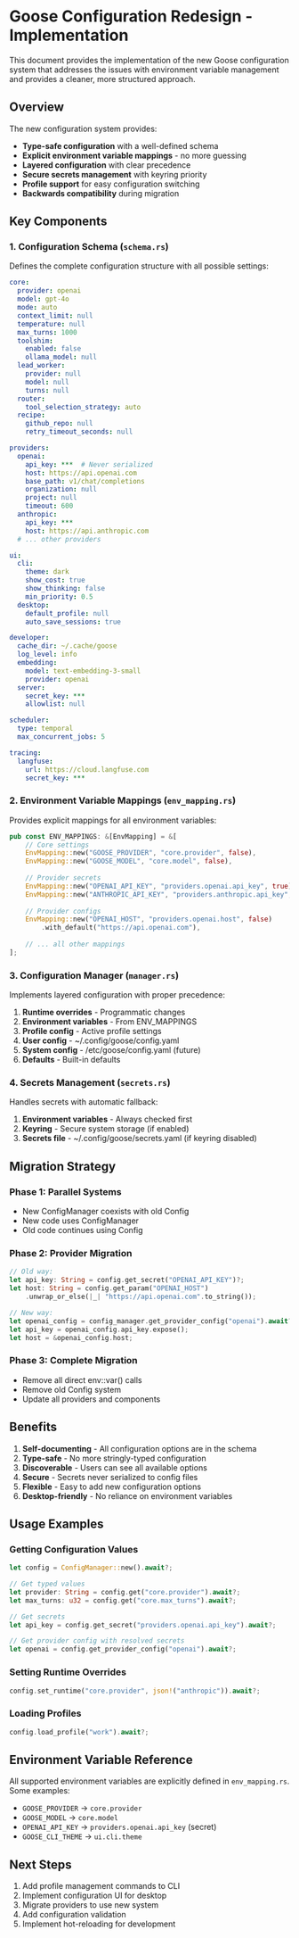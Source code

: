 # Goose Configuration Redesign - Implementation

This document provides the implementation of the new Goose configuration system that addresses the issues with environment variable management and provides a cleaner, more structured approach.

## Overview

The new configuration system provides:
- **Type-safe configuration** with a well-defined schema
- **Explicit environment variable mappings** - no more guessing
- **Layered configuration** with clear precedence
- **Secure secrets management** with keyring priority
- **Profile support** for easy configuration switching
- **Backwards compatibility** during migration

## Key Components

### 1. Configuration Schema (`schema.rs`)

Defines the complete configuration structure with all possible settings:

```yaml
core:
  provider: openai
  model: gpt-4o
  mode: auto
  context_limit: null
  temperature: null
  max_turns: 1000
  toolshim:
    enabled: false
    ollama_model: null
  lead_worker:
    provider: null
    model: null
    turns: null
  router:
    tool_selection_strategy: auto
  recipe:
    github_repo: null
    retry_timeout_seconds: null

providers:
  openai:
    api_key: ***  # Never serialized
    host: https://api.openai.com
    base_path: v1/chat/completions
    organization: null
    project: null
    timeout: 600
  anthropic:
    api_key: ***
    host: https://api.anthropic.com
  # ... other providers

ui:
  cli:
    theme: dark
    show_cost: true
    show_thinking: false
    min_priority: 0.5
  desktop:
    default_profile: null
    auto_save_sessions: true

developer:
  cache_dir: ~/.cache/goose
  log_level: info
  embedding:
    model: text-embedding-3-small
    provider: openai
  server:
    secret_key: ***
    allowlist: null

scheduler:
  type: temporal
  max_concurrent_jobs: 5

tracing:
  langfuse:
    url: https://cloud.langfuse.com
    secret_key: ***
```

### 2. Environment Variable Mappings (`env_mapping.rs`)

Provides explicit mappings for all environment variables:

```rust
pub const ENV_MAPPINGS: &[EnvMapping] = &[
    // Core settings
    EnvMapping::new("GOOSE_PROVIDER", "core.provider", false),
    EnvMapping::new("GOOSE_MODEL", "core.model", false),
    
    // Provider secrets
    EnvMapping::new("OPENAI_API_KEY", "providers.openai.api_key", true),
    EnvMapping::new("ANTHROPIC_API_KEY", "providers.anthropic.api_key", true),
    
    // Provider configs
    EnvMapping::new("OPENAI_HOST", "providers.openai.host", false)
        .with_default("https://api.openai.com"),
    
    // ... all other mappings
];
```

### 3. Configuration Manager (`manager.rs`)

Implements layered configuration with proper precedence:

1. **Runtime overrides** - Programmatic changes
2. **Environment variables** - From ENV_MAPPINGS
3. **Profile config** - Active profile settings
4. **User config** - ~/.config/goose/config.yaml
5. **System config** - /etc/goose/config.yaml (future)
6. **Defaults** - Built-in defaults

### 4. Secrets Management (`secrets.rs`)

Handles secrets with automatic fallback:

1. **Environment variables** - Always checked first
2. **Keyring** - Secure system storage (if enabled)
3. **Secrets file** - ~/.config/goose/secrets.yaml (if keyring disabled)

## Migration Strategy

### Phase 1: Parallel Systems
- New ConfigManager coexists with old Config
- New code uses ConfigManager
- Old code continues using Config

### Phase 2: Provider Migration
```rust
// Old way:
let api_key: String = config.get_secret("OPENAI_API_KEY")?;
let host: String = config.get_param("OPENAI_HOST")
    .unwrap_or_else(|_| "https://api.openai.com".to_string());

// New way:
let openai_config = config_manager.get_provider_config("openai").await?;
let api_key = openai_config.api_key.expose();
let host = &openai_config.host;
```

### Phase 3: Complete Migration
- Remove all direct env::var() calls
- Remove old Config system
- Update all providers and components

## Benefits

1. **Self-documenting** - All configuration options are in the schema
2. **Type-safe** - No more stringly-typed configuration
3. **Discoverable** - Users can see all available options
4. **Secure** - Secrets never serialized to config files
5. **Flexible** - Easy to add new configuration options
6. **Desktop-friendly** - No reliance on environment variables

## Usage Examples

### Getting Configuration Values
```rust
let config = ConfigManager::new().await?;

// Get typed values
let provider: String = config.get("core.provider").await?;
let max_turns: u32 = config.get("core.max_turns").await?;

// Get secrets
let api_key = config.get_secret("providers.openai.api_key").await?;

// Get provider config with resolved secrets
let openai = config.get_provider_config("openai").await?;
```

### Setting Runtime Overrides
```rust
config.set_runtime("core.provider", json!("anthropic")).await?;
```

### Loading Profiles
```rust
config.load_profile("work").await?;
```

## Environment Variable Reference

All supported environment variables are explicitly defined in `env_mapping.rs`. Some examples:

- `GOOSE_PROVIDER` → `core.provider`
- `GOOSE_MODEL` → `core.model`
- `OPENAI_API_KEY` → `providers.openai.api_key` (secret)
- `GOOSE_CLI_THEME` → `ui.cli.theme`

## Next Steps

1. Add profile management commands to CLI
2. Implement configuration UI for desktop
3. Migrate providers to use new system
4. Add configuration validation
5. Implement hot-reloading for development
